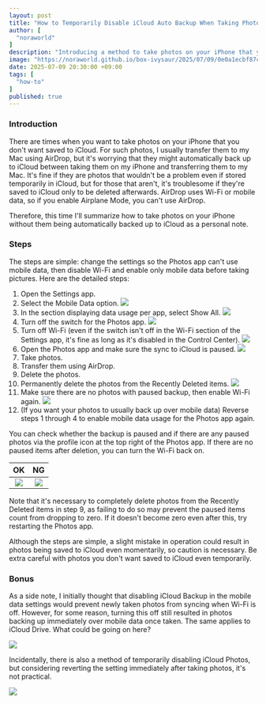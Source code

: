 ```yaml
---
layout: post
title: "How to Temporarily Disable iCloud Auto Backup When Taking Photos on iPhone"
author: [
  "noraworld"
]
description: "Introducing a method to take photos on your iPhone that you don't want saved to iCloud."
image: "https://noraworld.github.io/box-ivysaur/2025/07/09/0e0a1ecbf87caacaf46bd35bc1aff86e.jpg"
date: 2025-07-09 20:30:00 +09:00
tags: [
  "how-to"
]
published: true
---
```


### Introduction
There are times when you want to take photos on your iPhone that you don't want saved to iCloud. For such photos, I usually transfer them to my Mac using AirDrop, but it's worrying that they might automatically back up to iCloud between taking them on my iPhone and transferring them to my Mac. It's fine if they are photos that wouldn't be a problem even if stored temporarily in iCloud, but for those that aren't, it's troublesome if they're saved to iCloud only to be deleted afterwards. AirDrop uses Wi-Fi or mobile data, so if you enable Airplane Mode, you can't use AirDrop.

Therefore, this time I'll summarize how to take photos on your iPhone without them being automatically backed up to iCloud as a personal note.

### Steps
The steps are simple: change the settings so the Photos app can't use mobile data, then disable Wi-Fi and enable only mobile data before taking pictures. Here are the detailed steps:

1. Open the Settings app.
2. Select the Mobile Data option.
![](https://noraworld.github.io/box-ivysaur/2025/07/09/20ce93e1cfb036671b19ff3ca8ddcde1.jpg)
3. In the section displaying data usage per app, select Show All.
![](https://noraworld.github.io/box-ivysaur/2025/07/09/1c476000b488112a47698af4c42c5045.jpg)
4. Turn off the switch for the Photos app.
![](https://noraworld.github.io/box-ivysaur/2025/07/09/e15d39fc2daf5bb1f6b02719e3b81f4b.jpg)
5. Turn off Wi-Fi (even if the switch isn't off in the Wi-Fi section of the Settings app, it's fine as long as it's disabled in the Control Center).
![](https://noraworld.github.io/box-ivysaur/2025/07/09/c0359117843086a767c4407a123e58a2.jpg)
6. Open the Photos app and make sure the sync to iCloud is paused.
![](https://noraworld.github.io/box-ivysaur/2025/07/09/0e0a1ecbf87caacaf46bd35bc1aff86e.jpg)
7. Take photos.
8. Transfer them using AirDrop.
9. Delete the photos.
10. Permanently delete the photos from the Recently Deleted items.
![](https://noraworld.github.io/box-ivysaur/2025/07/09/37a90409ed72c8ac40325ef21d48532e.jpg)
11. Make sure there are no photos with paused backup, then enable Wi-Fi again.
![](https://noraworld.github.io/box-ivysaur/2025/07/09/0e0a1ecbf87caacaf46bd35bc1aff86e.jpg)
12. (If you want your photos to usually back up over mobile data) Reverse steps 1 through 4 to enable mobile data usage for the Photos app again.

You can check whether the backup is paused and if there are any paused photos via the profile icon at the top right of the Photos app. If there are no paused items after deletion, you can turn the Wi-Fi back on.

| OK | NG |
| :---: | :---: |
| ![](https://noraworld.github.io/box-ivysaur/2025/07/09/0e0a1ecbf87caacaf46bd35bc1aff86e.jpg) | ![](https://noraworld.github.io/box-ivysaur/2025/07/09/dab0354f8ae13729e8f4564e7a94c033.jpg) |

Note that it's necessary to completely delete photos from the Recently Deleted items in step 9, as failing to do so may prevent the paused items count from dropping to zero. If it doesn't become zero even after this, try restarting the Photos app.

Although the steps are simple, a slight mistake in operation could result in photos being saved to iCloud even momentarily, so caution is necessary. Be extra careful with photos you don't want saved to iCloud even temporarily.

### Bonus
As a side note, I initially thought that disabling iCloud Backup in the mobile data settings would prevent newly taken photos from syncing when Wi-Fi is off. However, for some reason, turning this off still resulted in photos backing up immediately over mobile data once taken. The same applies to iCloud Drive. What could be going on here?

![](https://noraworld.github.io/box-ivysaur/2025/07/09/05db7016f526d946ec4416b7e42c2358.jpg)

Incidentally, there is also a method of temporarily disabling iCloud Photos, but considering reverting the setting immediately after taking photos, it's not practical.

![](https://noraworld.github.io/box-ivysaur/2025/07/09/c5c4cc26c3bc4cda7becb6f0daa4ea98.png)
